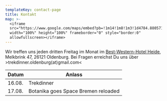 ```yaml
---
templateKey: contact-page
title: Kontakt
map: >-
  <iframe
  src="https://www.google.com/maps/embed?pb=!1m14!1m8!1m3!1d4784.880571811187!2d8.202221!3d53.156139!3m2!1i1024!2i768!4f13.1!3m3!1m2!1s0x0%3A0xc8970fb1feaefc4c!2sBest+Western+Hotel+Heide+Oldenburg!5e0!3m2!1sen!2sus!4v1563031014541!5m2!1sen!2sus"
  width="100%" height="100%" frameborder="0" style="border:0"
  allowfullscreen></iframe>
---
```

Wir treffen uns jeden dritten Freitag im Monat im [Best-Western-Hotel Heide](https://www.hotel-heide-oldenburg.de/), Melkbrink 47, 26121 Oldenburg. Bei Fragen erreichst Du uns über >trekdinner.oldenburg(at)gmail.com<

| Datum  | Anlass                              |
| ------ | ----------------------------------- |
| 16.08. | Trekdinner                          |
| 17.08. | Botanika goes Space Bremen reloaded |
